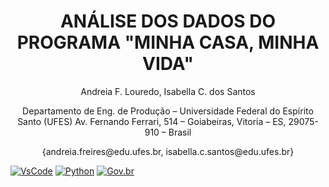 <h1 align="center"> ANÁLISE DOS DADOS DO PROGRAMA "MINHA CASA, MINHA VIDA" </h1> 

<p align="center"> 
Andreia F. Louredo, Isabella C. dos Santos
</p>
<p align="center"> 
Departamento de Eng. de Produção – Universidade Federal do Espírito Santo (UFES)
Av. Fernando Ferrari, 514 – Goiabeiras, Vitoria – ES, 29075-910 – Brasil
</p>
<p align="center"> 
{andreia.freires@edu.ufes.br, isabella.c.santos@edu.ufes.br}

[![VsCode](https://img.shields.io/badge/VsCode-Interface-blue)](https://code.visualstudio.com/)
[![Python](https://img.shields.io/badge/Python-3.11.7-blue)](https://www.python.org/) 
[![Gov.br](https://img.shields.io/badge/Base_de_Dados-Gov.br-blue)](https://dados.gov.br/dados/conjuntos-dados/dados-do-minha-casa-minha-vida) 





